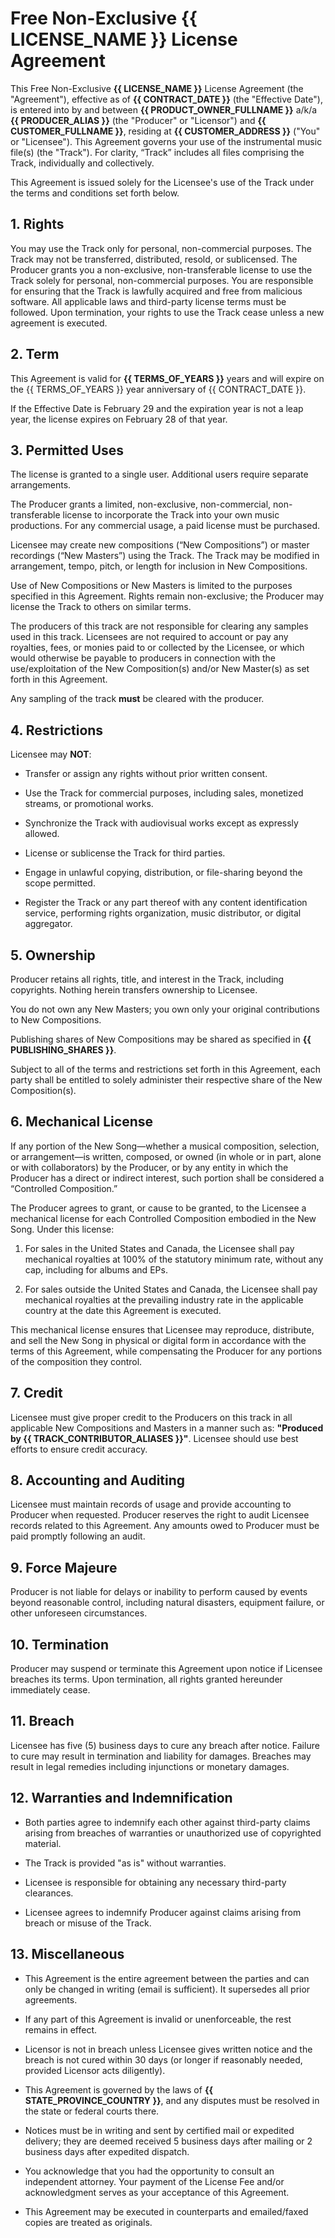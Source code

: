 # Free Non-Exclusive **{{ LICENSE_NAME }}** License Agreement

This Free Non-Exclusive **{{ LICENSE_NAME }}** License Agreement (the "Agreement"), effective as of **{{ CONTRACT_DATE }}** (the "Effective Date"), is entered into by and between **{{ PRODUCT_OWNER_FULLNAME }}** a/k/a **{{ PRODUCER_ALIAS }}** (the "Producer" or "Licensor") and **{{ CUSTOMER_FULLNAME }}**, residing at **{{ CUSTOMER_ADDRESS }}** ("You" or "Licensee"). This Agreement governs your use of the instrumental music file(s) (the "Track"). For clarity, “Track” includes all files comprising the Track, individually and collectively.

This Agreement is issued solely for the Licensee's use of the Track under the terms and conditions set forth below.

## 1. Rights

You may use the Track only for personal, non-commercial purposes. The Track may not be transferred, distributed, resold, or sublicensed. The Producer grants you a non-exclusive, non-transferable license to use the Track solely for personal, non-commercial purposes. You are responsible for ensuring that the Track is lawfully acquired and free from malicious software. All applicable laws and third-party license terms must be followed. Upon termination, your rights to use the Track cease unless a new agreement is executed.

## 2. Term

This Agreement is valid for **{{ TERMS_OF_YEARS }}** years and will expire on the {{ TERMS_OF_YEARS }} year anniversary of {{ CONTRACT_DATE }}.

If the Effective Date is February 29 and the expiration year is not a leap year, the license expires on February 28 of that year.

## 3. Permitted Uses

The license is granted to a single user. Additional users require separate arrangements.

The Producer grants a limited, non-exclusive, non-commercial, non-transferable license to incorporate the Track into your own music productions. For any commercial usage, a paid license must be purchased.

Licensee may create new compositions (“New Compositions”) or master recordings (“New Masters”) using the Track. The Track may be modified in arrangement, tempo, pitch, or length for inclusion in New Compositions.

Use of New Compositions or New Masters is limited to the purposes specified in this Agreement. Rights remain non-exclusive; the Producer may license the Track to others on similar terms.

The producers of this track are not responsible for clearing any samples used in this track. Licensees are not required to account or pay any royalties, fees, or monies paid to or collected by the Licensee, or which would otherwise be payable to producers in connection with the use/exploitation of the New Composition(s) and/or New Master(s) as set forth in this Agreement.

Any sampling of the track **must** be cleared with the producer.

## 4. Restrictions

Licensee may **NOT**:

- Transfer or assign any rights without prior written consent.

- Use the Track for commercial purposes, including sales, monetized streams, or promotional works.

- Synchronize the Track with audiovisual works except as expressly allowed.

- License or sublicense the Track for third parties.

- Engage in unlawful copying, distribution, or file-sharing beyond the scope permitted.

- Register the Track or any part thereof with any content identification service, performing rights organization, music distributor, or digital aggregator.

## 5. Ownership

Producer retains all rights, title, and interest in the Track, including copyrights. Nothing herein transfers ownership to Licensee.

You do not own any New Masters; you own only your original contributions to New Compositions.

Publishing shares of New Compositions may be shared as specified in **{{ PUBLISHING_SHARES }}**.

Subject to all of the terms and restrictions set forth in this Agreement, each party shall be entitled to solely administer their respective share of the New Composition(s).

## 6. Mechanical License

If any portion of the New Song—whether a musical composition, selection, or arrangement—is written, composed, or owned (in whole or in part, alone or with collaborators) by the Producer, or by any entity in which the Producer has a direct or indirect interest, such portion shall be considered a “Controlled Composition.”

The Producer agrees to grant, or cause to be granted, to the Licensee a mechanical license for each Controlled Composition embodied in the New Song. Under this license:

1. For sales in the United States and Canada, the Licensee shall pay mechanical royalties at 100% of the statutory minimum rate, without any cap, including for albums and EPs.

2. For sales outside the United States and Canada, the Licensee shall pay mechanical royalties at the prevailing industry rate in the applicable country at the date this Agreement is executed.

This mechanical license ensures that Licensee may reproduce, distribute, and sell the New Song in physical or digital form in accordance with the terms of this Agreement, while compensating the Producer for any portions of the composition they control.

## 7. Credit

Licensee must give proper credit to the Producers on this track in all applicable New Compositions and Masters in a manner such as: **"Produced by {{ TRACK_CONTRIBUTOR_ALIASES }}"**. Licensee should use best efforts to ensure credit accuracy.

## 8. Accounting and Auditing

Licensee must maintain records of usage and provide accounting to Producer when requested. Producer reserves the right to audit Licensee records related to this Agreement. Any amounts owed to Producer must be paid promptly following an audit.

## 9. Force Majeure

Producer is not liable for delays or inability to perform caused by events beyond reasonable control, including natural disasters, equipment failure, or other unforeseen circumstances.

## 10. Termination

Producer may suspend or terminate this Agreement upon notice if Licensee breaches its terms. Upon termination, all rights granted hereunder immediately cease.

## 11. Breach

Licensee has five (5) business days to cure any breach after notice. Failure to cure may result in termination and liability for damages. Breaches may result in legal remedies including injunctions or monetary damages.

## 12. Warranties and Indemnification

- Both parties agree to indemnify each other against third-party claims arising from breaches of warranties or unauthorized use of copyrighted material.

- The Track is provided "as is" without warranties.

- Licensee is responsible for obtaining any necessary third-party clearances.

- Licensee agrees to indemnify Producer against claims arising from breach or misuse of the Track.

## 13. Miscellaneous

- This Agreement is the entire agreement between the parties and can only be changed in writing (email is sufficient). It supersedes all prior agreements.

- If any part of this Agreement is invalid or unenforceable, the rest remains in effect.

- Licensor is not in breach unless Licensee gives written notice and the breach is not cured within 30 days (or longer if reasonably needed, provided Licensor acts diligently).

- This Agreement is governed by the laws of **{{ STATE_PROVINCE_COUNTRY }}**, and any disputes must be resolved in the state or federal courts there.

- Notices must be in writing and sent by certified mail or expedited delivery; they are deemed received 5 business days after mailing or 2 business days after expedited dispatch.

- You acknowledge that you had the opportunity to consult an independent attorney. Your payment of the License Fee and/or acknowledgment serves as your acceptance of this Agreement.

- This Agreement may be executed in counterparts and emailed/faxed copies are treated as originals.
